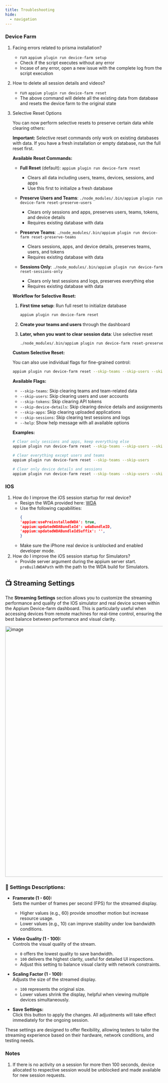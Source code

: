 ```yaml
---
title: Troubleshooting
hide:
  - navigation
---
```


### Device Farm

1. Facing errors related to prisma installation?

   - run `appium plugin run device-farm setup`
   - Check if the script executes without any error
   - Incase of any error, open a new issue with the complete log from the script execution

2. How to delete all session details and videos?

   - run `appium plugin run device-farm reset`
   - The above command will delete all the existing data from database and resets the device farm to the original state

3. Selective Reset Options

   You can now perform selective resets to preserve certain data while clearing others:

   **Important:** Selective reset commands only work on existing databases with data. If you have a fresh installation or empty database, run the full reset first.

   **Available Reset Commands:**

   - **Full Reset** (default): `appium plugin run device-farm reset`

     - Clears all data including users, teams, devices, sessions, and apps
     - Use this first to initialize a fresh database

   - **Preserve Users and Teams**: `./node_modules/.bin/appium plugin run device-farm reset-preserve-users`

     - Clears only sessions and apps, preserves users, teams, tokens, and device details
     - Requires existing database with data

   - **Preserve Teams**: `./node_modules/.bin/appium plugin run device-farm reset-preserve-teams`

     - Clears sessions, apps, and device details, preserves teams, users, and tokens
     - Requires existing database with data

   - **Sessions Only**: `./node_modules/.bin/appium plugin run device-farm reset-sessions-only`
     - Clears only test sessions and logs, preserves everything else
     - Requires existing database with data

   **Workflow for Selective Reset:**

   1. **First time setup**: Run full reset to initialize database

      ```bash
      appium plugin run device-farm reset
      ```

   2. **Create your teams and users** through the dashboard

   3. **Later, when you want to clear session data**: Use selective reset
      ```bash
      ./node_modules/.bin/appium plugin run device-farm reset-preserve-users
      ```

   **Custom Selective Reset:**

   You can also use individual flags for fine-grained control:

   ```bash
   appium plugin run device-farm reset --skip-teams --skip-users --skip-tokens --skip-device-details
   ```

   **Available Flags:**

   - `--skip-teams`: Skip clearing teams and team-related data
   - `--skip-users`: Skip clearing users and user accounts
   - `--skip-tokens`: Skip clearing API tokens
   - `--skip-device-details`: Skip clearing device details and assignments
   - `--skip-apps`: Skip clearing uploaded applications
   - `--skip-sessions`: Skip clearing test sessions and logs
   - `--help`: Show help message with all available options

   **Examples:**

   ```bash
   # Clear only sessions and apps, keep everything else
   appium plugin run device-farm reset --skip-teams --skip-users --skip-tokens --skip-device-details

   # Clear everything except users and teams
   appium plugin run device-farm reset --skip-teams --skip-users

   # Clear only device details and sessions
   appium plugin run device-farm reset --skip-teams --skip-users --skip-tokens --skip-apps
   ```

### IOS

1. How do I improve the iOS session startup for real device?
   - Resign the WDA provided here: [WDA]()
   - Use the following capabilities:
     ```json
     {
     'appium:usePreinstalledWDA': true,
     'appium:updatedWDABundleId': wdaBundleID,
     'appium:updatedWDABundleIdSuffix': '',
     }
     ```
   - Make sure the iPhone real device is unblocked and enabled developer mode.
2. How do I improve the iOS session startup for Simulators?
   - Provide server argument during the appium server start. `preBuildWDAPath` with the path to the WDA build for Simulators.

## 📺 Streaming Settings

The **Streaming Settings** section allows you to customize the streaming performance and quality of the IOS simulator and real device screen within the Appium Device-farm dashboard. This is particularly useful when accessing devices from remote machines for real-time control, ensuring the best balance between performance and visual clarity.

<img width="801" alt="image" src="https://github.com/user-attachments/assets/faec9a56-7a45-4dd4-9595-494e40c9d58d" />

### 🔧 Settings Descriptions:

- **Framerate (1 - 60):**  
  Sets the number of frames per second (FPS) for the streamed display.

  - Higher values (e.g., 60) provide smoother motion but increase resource usage.
  - Lower values (e.g., 10) can improve stability under low bandwidth conditions.

- **Video Quality (1 - 100):**  
  Controls the visual quality of the stream.

  - `0` offers the lowest quality to save bandwidth.
  - `100` delivers the highest clarity, useful for detailed UI inspections.
  - Adjust this setting to balance visual clarity with network constraints.

- **Scaling Factor (1 - 100):**  
  Adjusts the size of the streamed display.

  - `100` represents the original size.
  - Lower values shrink the display, helpful when viewing multiple devices simultaneously.

- **Save Settings:**  
  Click this button to apply the changes. All adjustments will take effect immediately for the ongoing session.

These settings are designed to offer flexibility, allowing testers to tailor the streaming experience based on their hardware, network conditions, and testing needs.

### Notes

1. If there is no activity on a session for more then 100 seconds, device allocated to respective session would be unblocked and made available for new session requests.
